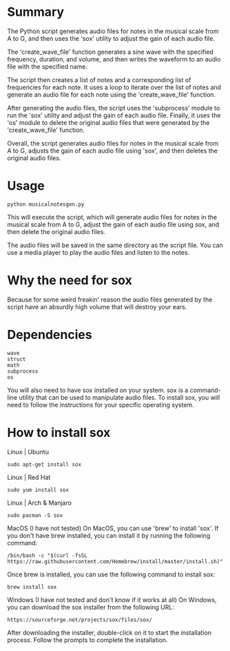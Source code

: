 # Summary

The Python script generates audio files for notes in the musical scale from A to G, and then uses the 'sox' utility to adjust the gain of each audio file.

The 'create_wave_file' function generates a sine wave with the specified frequency, duration, and volume, and then writes the waveform to an audio file with the specified name.

The script then creates a list of notes and a corresponding list of frequencies for each note. It uses a loop to iterate over the list of notes and generate an audio file for each note using the 'create_wave_file' function.

After generating the audio files, the script uses the 'subprocess' module to run the 'sox' utility and adjust the gain of each audio file. Finally, it uses the 'os' module to delete the original audio files that were generated by the 'create_wave_file' function.

Overall, the script generates audio files for notes in the musical scale from A to G, adjusts the gain of each audio file using 'sox', and then deletes the original audio files.

# Usage

    python musicalnotesgen.py

This will execute the script, which will generate audio files for notes in the musical scale from A to G, adjust the gain of each audio file using sox, and then delete the original audio files.

The audio files will be saved in the same directory as the script file. You can use a media player to play the audio files and listen to the notes.

# Why the need for sox
Because for some weird freakin' reason the audio files generated by the script have an absurdly high volume that will destroy your ears.

# Dependencies

    wave
    struct
    math
    subprocess
    os

You will also need to have sox installed on your system. sox is a command-line utility that can be used to manipulate audio files. To install sox, you will need to follow the instructions for your specific operating system.

# How to install sox

Linux | Ubuntu

    sudo apt-get install sox

Linux | Red Hat

    sudo yum install sox

Linux | Arch & Manjaro

    sudo pacman -S sox

MacOS (I have not tested)
On MacOS, you can use 'brew' to install 'sox'. If you don't have brew installed, you can install it by running the following command:

    /bin/bash -c "$(curl -fsSL https://raw.githubusercontent.com/Homebrew/install/master/install.sh)"

Once brew is installed, you can use the following command to install sox:

    brew install sox

Windows (I have not tested and don't know if it works at all)
On Windows, you can download the sox installer from the following URL:

    https://sourceforge.net/projects/sox/files/sox/

After downloading the installer, double-click on it to start the installation process. Follow the prompts to complete the installation.
